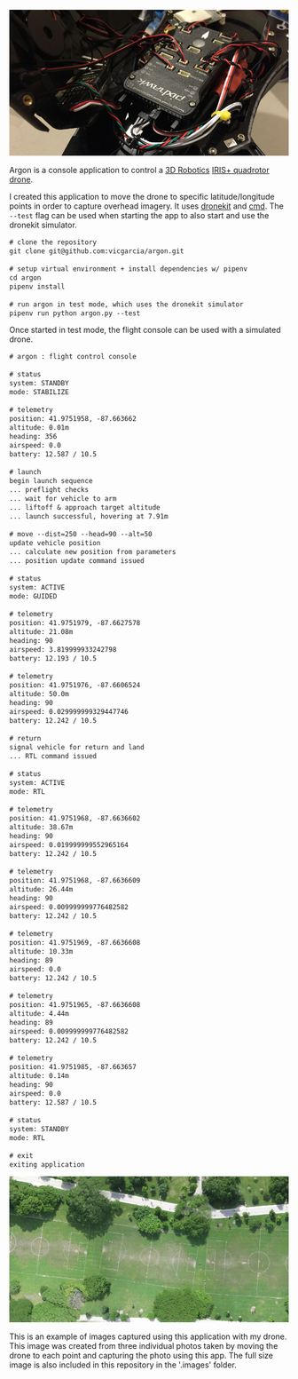 ![pixhawk flight controller](https://github.com/vicgarcia/argon/raw/dev/.images/pixhawk.jpg)

Argon is a console application to control a [3D Robotics](https://3dr.com/) [IRIS+ quadrotor drone](https://3dr.com/support/articles/iris/).

I created this application to move the drone to specific latitude/longitude points in order to capture overhead imagery.  It uses [dronekit](https://github.com/dronekit/dronekit-python) and [cmd](https://docs.python.org/3/library/cmd.html).  The `--test` flag can be used when starting the app to also start and use the dronekit simulator.

```
# clone the repository
git clone git@github.com:vicgarcia/argon.git

# setup virtual environment + install dependencies w/ pipenv
cd argon
pipenv install

# run argon in test mode, which uses the dronekit simulator
pipenv run python argon.py --test
```

Once started in test mode, the flight console can be used with a simulated drone.

```
# argon : flight control console

# status
system: STANDBY
mode: STABILIZE

# telemetry
position: 41.9751958, -87.663662
altitude: 0.01m
heading: 356
airspeed: 0.0
battery: 12.587 / 10.5

# launch
begin launch sequence
... preflight checks
... wait for vehicle to arm
... liftoff & approach target altitude
... launch successful, hovering at 7.91m

# move --dist=250 --head=90 --alt=50
update vehicle position
... calculate new position from parameters
... position update command issued

# status
system: ACTIVE
mode: GUIDED

# telemetry
position: 41.9751979, -87.6627578
altitude: 21.08m
heading: 90
airspeed: 3.819999933242798
battery: 12.193 / 10.5

# telemetry
position: 41.9751976, -87.6606524
altitude: 50.0m
heading: 90
airspeed: 0.029999999329447746
battery: 12.242 / 10.5

# return
signal vehicle for return and land
... RTL command issued

# status
system: ACTIVE
mode: RTL

# telemetry
position: 41.9751968, -87.6636602
altitude: 38.67m
heading: 90
airspeed: 0.019999999552965164
battery: 12.242 / 10.5

# telemetry
position: 41.9751968, -87.6636609
altitude: 26.44m
heading: 90
airspeed: 0.009999999776482582
battery: 12.242 / 10.5

# telemetry
position: 41.9751969, -87.6636608
altitude: 10.33m
heading: 89
airspeed: 0.0
battery: 12.242 / 10.5

# telemetry
position: 41.9751965, -87.6636608
altitude: 4.44m
heading: 89
airspeed: 0.009999999776482582
battery: 12.242 / 10.5

# telemetry
position: 41.9751985, -87.663657
altitude: 0.14m
heading: 90
airspeed: 0.0
battery: 12.587 / 10.5

# status
system: STANDBY
mode: RTL

# exit
exiting application
```

![drone photography](https://github.com/vicgarcia/argon/raw/dev/.images/kitescape.jpg)

This is an example of images captured using this application with my drone.  This image was created from three individual photos taken by moving the drone to each point and capturing the photo using this app.  The full size image is also included in this repository in the '.images' folder.
